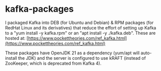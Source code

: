 # kafka-packages

I packaged Kafka into DEB (for Ubuntu and Debian) & RPM packages (for RedHat Linux and its derivatives) that reduce the effort of setting up Kafka to a "yum install -y kafka<version>.rpm" or an "apt install -y ./kafka<version>.deb". These are hosted at:
[https://www.pockettheories.com/ref_kafka.html](https://www.pockettheories.com/ref_kafka.html)

These packages have OpenJDK 21 as a dependency (yum/apt will auto-install the JDK) and the server is configured to use kRAFT (instead of ZooKeeper, which is deprecated from Kafka 4).

